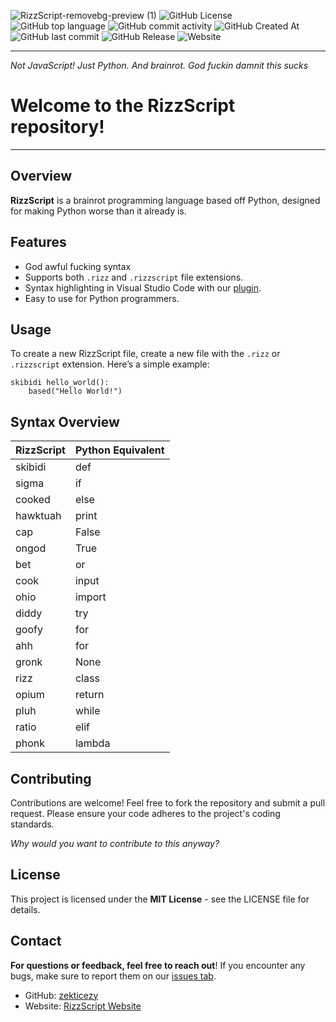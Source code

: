 ![RizzScript-removebg-preview (1)](https://github.com/user-attachments/assets/58008d30-28e5-4cd9-ab47-d0fbd159c90e)
![GitHub License](https://img.shields.io/github/license/zekticezy/rizzscript) ![GitHub top language](https://img.shields.io/github/languages/top/zekticezy/rizzscript) ![GitHub commit activity](https://img.shields.io/github/commit-activity/m/zekticezy/rizzscript) ![GitHub Created At](https://img.shields.io/github/created-at/zekticezy/rizzscript) ![GitHub last commit](https://img.shields.io/github/last-commit/zekticezy/rizzscript) ![GitHub Release](https://img.shields.io/github/v/release/zekticezy/rizzscript?display_name=release&label=latest%20compiler%20version) ![Website](https://img.shields.io/website?url=https%3A%2F%2Frizzscript.zekkie.dev) 

------

*Not JavaScript! Just Python. And brainrot. God fuckin damnit this sucks*

# Welcome to the **RizzScript** repository!

------

## Overview
**RizzScript** is a brainrot programming language based off Python, designed for making Python worse than it already is.

## Features
- God awful fucking syntax
- Supports both `.rizz` and `.rizzscript` file extensions.
- Syntax highlighting in Visual Studio Code with our [plugin](https://github.com/zekticezy/RizzScriptVSC).
- Easy to use for Python programmers.

## Usage 

To create a new RizzScript file, create a new file with the `.rizz` or `.rizzscript` extension. Here’s a simple example: 

```
skibidi hello_world():    
	based("Hello World!")
```

## Syntax Overview
| RizzScript | Python Equivalent |
| ---------- | ----------------- |
| skibidi    | def               |
| sigma      | if                |
| cooked     | else              |
| hawktuah   | print             |
| cap        | False             |
| ongod      | True              |
| bet        | or                |
| cook       | input             |
| ohio       | import            |
| diddy      | try               |
| goofy      | for               |
| ahh        | for               |
| gronk      | None              |
| rizz       | class             |
| opium      | return            |
| pluh       | while             |
| ratio      | elif              |
| phonk      | lambda            |

## Contributing

Contributions are welcome! Feel free to fork the repository and submit a pull request. Please ensure your code adheres to the project's coding standards.

*Why would you want to contribute to this anyway?*

## License

This project is licensed under the **MIT License** - see the LICENSE file for details.

## Contact

**For questions or feedback, feel free to reach out**! If you encounter any bugs, make sure to report them on our [issues tab](https://github.com/zekticezy/RizzScript/issues).

- GitHub: [zekticezy](https://github.com/zekticezy)
- Website: [RizzScript Website](https://rizzscript.zekkie.dev)